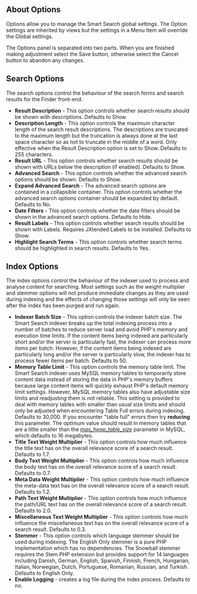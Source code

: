 <!-- Filename: Smart_Search_configuration_options / Display title: Smart Search Options -->

## About Options

Options allow you to manage the Smart Search global settings. The
Option settings are inherited by views but the settings in a Menu
Item will override the Global settings.

The Options panel is separated into two parts. When you are finished
making adjustment select the Save button, otherwise select the Cancel
button to abandon any changes.

## Search Options

The search options control the behaviour of the search forms and search
results for the Finder front-end.

- **Result Description** - This option controls whether search results
  should be shown with descriptions. Defaults to Show.
- **Description Length** - This option controls the maximum character
  length of the search result descriptions. The descriptions are
  truncated to the maximum length but the truncation is always done at
  the last space character so as not to truncate in the middle of a
  word. Only effective when the Result Description option is set to
  Show. Defaults to 255 characters.
- **Result URL** - This option controls whether search results should be
  shown with URLs below the description (if enabled). Defaults to Show.
- **Advanced Search** - This option controls whether the advanced search
  options should be shown. Defaults to Show.
- **Expand Advanced Search** - The advanced search options are contained
  in a collapsible container. This option controls whether the advanced
  search options container should be expanded by default. Defaults to
  No.
- **Date Filters** - This option controls whether the date filters
  should be shown in the advanced search options. Defaults to Hide.
- **Result Labels** - This option controls whether search results should
  be shown with Labels. Requires JXtended Labels to be installed.
  Defaults to Show.
- **Highlight Search Terms** - This option controls whether search terms
  should be highlighted in search results. Defaults to Yes.

## Index Options

The index options control the behaviour of the indexer used to process
and analyse content for searching. Most settings such as the weight
multiplier and stemmer options will not produce immediate changes as
they are used during indexing and the effects of changing those settings
will only be seen after the index has been purged and run again.

- **Indexer Batch Size** - This option controls the indexer batch size.
  The Smart Search indexer breaks up the total indexing process into a
  number of batches to reduce server load and avoid PHP's memory and
  execution time limits. If the content items being indexed are
  particularly short and/or the server is particularly fast, the indexer
  can process more items per batch. However, if the content items being
  indexed are particularly long and/or the server is particularly slow,
  the indexer has to process fewer items per batch. Defaults to 50.
- **Memory Table Limit** - This option controls the memory table limit.
  The Smart Search indexer uses MySQL memory tables to temporarily store
  content data instead of storing the data in PHP's memory buffers
  because large content items will quickly exhaust PHP's default memory
  limit settings. However, MySQL memory tables also have adjustable size
  limits and readjusting them is not reliable. This setting is provided
  to deal with memory tables with smaller than usual size limits and
  should only be adjusted when encountering Table Full errors during
  indexing. Defaults to 30,000. If you encounter "table full" errors
  then try **reducing** this parameter. The optimum value should result
  in memory tables that are a little smaller than the <a
  href="http://dev.mysql.com/doc/refman/5.1/en/server-system-variables.html#sysvar_max_heap_table_size"
  rel="nofollow noreferrer noopener"><em>max_heap_table_size</em></a>
  parameter in MySQL, which defaults to 16 megabytes.
- **Title Text Weight Multiplier** - This option controls how much
  influence the title text has on the overall relevance score of a
  search result. Defaults to 1.7.
- **Body Text Weight Multiplier** - This option controls how much
  influence the body text has on the overall relevance score of a search
  result. Defaults to 0.7.
- **Meta Data Weight Multiplier** - This option controls how much
  influence the meta-data text has on the overall relevance score of a
  search result. Defaults to 1.2.
- **Path Text Weight Multiplier** - This option controls how much
  influence the path/URL text has on the overall relevance score of a
  search result. Defaults to 2.0.
- **Miscellaneous Text Weight Multiplier** - This option controls how
  much influence the miscellaneous text has on the overall relevance
  score of a search result. Defaults to 0.3.
- **Stemmer** - This option controls which language stemmer should be
  used during indexing. The English Only stemmer is a pure PHP
  implementation which has no dependencies. The Snowball stemmer
  requires the Stem PHP extension but provides support for 14 languages
  including Danish, German, English, Spanish, Finnish, French,
  Hungarian, Italian, Norwegian, Dutch, Portuguese, Romanian, Russian,
  and Turkish. Defaults to English Only.
- **Enable Logging** - creates a log file during the index process.
  Defaults to no.
